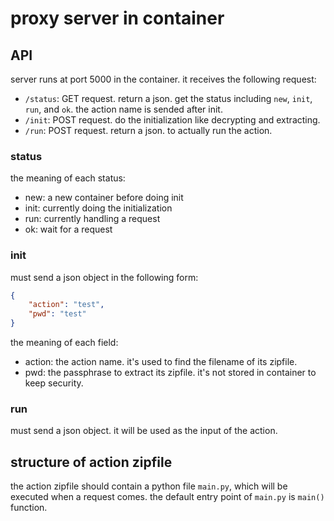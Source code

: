 # proxy server in container

## API
server runs at port 5000 in the container. it receives the following request:
- `/status`: GET request. return a json. get the status including `new`, `init`, `run`, and `ok`. the action name is sended after init.
- `/init`: POST request. do the initialization like decrypting and extracting.
- `/run`: POST request. return a json. to actually run the action.


### status
the meaning of each status:
- new: a new container before doing init
- init: currently doing the initialization
- run: currently handling a request
- ok: wait for a request

### init
must send a json object in the following form:
```json
{
    "action": "test",
    "pwd": "test"
}
```

the meaning of each field:
- action: the action name. it's used to find the filename of its zipfile.
- pwd: the passphrase to extract its zipfile. it's not stored in container to keep security.

### run
must send a json object. it will be used as the input of the action.

## structure of action zipfile
the action zipfile should contain a python file `main.py`, which will be executed when a request comes.
the default entry point of `main.py` is `main()` function.